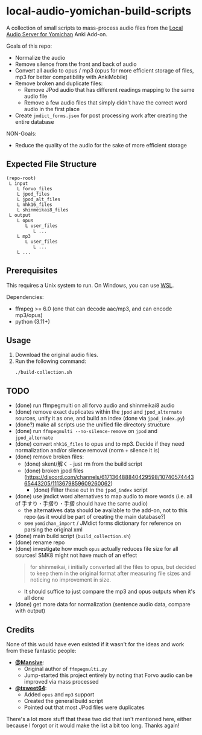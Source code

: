 # local-audio-yomichan-build-scripts

A collection of small scripts to mass-process audio files from the
[Local Audio Server for Yomichan](https://github.com/themoeway/local-audio-yomichan)
Anki Add-on.

Goals of this repo:
- Normalize the audio
- Remove silence from the front and back of audio
- Convert all audio to opus / mp3 (opus for more efficient storage of files, mp3 for better compatibility with AnkiMobile)
- Remove broken and duplicate files:
    - Remove JPod audio that has different readings mapping to the same audio file
    - Remove a few audio files that simply didn't have the correct word audio in the first place
- Create `jmdict_forms.json` for post processing work after creating the entire database

NON-Goals:
- Reduce the quality of the audio for the sake of more efficient storage

## Expected File Structure
```
(repo-root)
 L input
    L forvo_files
    L jpod_files
    L jpod_alt_files
    L nhk16_files
    L shinmeikai8_files
 L output
    L opus
       L user_files
          L ...
    L mp3
       L user_files
          L ...
    L ...
```

## Prerequisites
This requires a Unix system to run. On Windows, you can use [WSL](https://learn.microsoft.com/en-US/windows/wsl/about).

Dependencies:
- ffmpeg >= 6.0 (one that can decode aac/mp3, and can encode mp3/opus)
- python (3.11+)

## Usage
1. Download the original audio files.
1. Run the following command:
    ```
    ./build-collection.sh
    ```


## TODO
- (done) run ffmpegmulti on all forvo audio and shinmeikai8 audio
- (done) remove exact duplicates within the `jpod` and `jpod_alternate` sources, unify it as one, and build an index (done via `jpod_index.py`)
- (done?) make all scripts use the unified file directory structure
- (done) run `ffmpegmulti --no-silence-remove` on `jpod` and `jpod_alternate`
- (done) convert `nhk16_files` to opus and to mp3. Decide if they need normalization and/or silence removal (norm + silence it is)
- (done) remove broken files:
    - (done) skent/解く - just rm from the build script
    - (done) broken jpod files (https://discord.com/channels/617136488840429598/1074057444365443205/1113679859609260062)
        - (done) Filter these out in the `jpod_index` script
- (done) use jmdict word alternatives to map audio to more words (i.e. all of 手すり・手摺り・手摺 should have the same audio)
    - the alternatives data should be available to the add-on, not to this repo (as it would be part of creating the main database?)
    - see `yomichan_import` / JMdict forms dictionary for reference on parsing the original xml
- (done) main build script (`build_collection.sh`)
- (done) rename repo
- (done) investigate how much `opus` actually reduces file size for all sources! SMK8 might not have much of an effect
    > for shinmeikai, i initially converted all the files to opus, but decided to keep them in the original format after measuring file sizes and noticing no improvement in size.
    - It should suffice to just compare the mp3 and opus outputs when it's all done
- (done) get more data for normalization (sentence audio data, compare with output)

## Credits
None of this would have even existed if it wasn't for the ideas and work from these fantastic people:

* **[@Mansive](https://github.com/Mansive)**:
    - Original author of `ffmpegmulti.py`
    - Jump-started this project entirely by noting that Forvo audio can be improved via mass processed
* **[@tsweet64](https://github.com/tsweet64)**:
    - Added `opus` and `mp3` support
    - Created the general build script
    - Pointed out that most JPod files were duplicates

There's a lot more stuff that these two did that isn't mentioned here, either because I forgot or it would make the list a bit too long. Thanks again!


<!--
Original discussions (TMW Server)
* https://discord.com/channels/617136488840429598/1111699416701730871/1111699416701730871
* https://discord.com/channels/617136488840429598/1074057444365443205/1112936831013617724
-->

